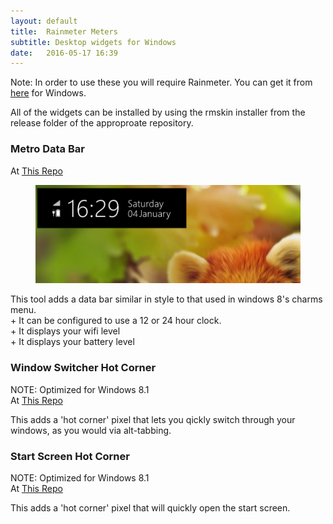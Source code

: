 ```yaml
---
layout: default
title:  Rainmeter Meters
subtitle: Desktop widgets for Windows
date:   2016-05-17 16:39
---
```


Note: In order to use these you will require Rainmeter. You can get it from <a href="https://www.rainmeter.net/">here</a> for Windows.

All of the widgets can be installed by using the rmskin installer from the release folder of the approproate repository.

<section>
<h3>Metro Data Bar</h3>
At <a href="https://github.com/LonMcGregor/MetroDataBar">This Repo</a>
<br />
<figure>
<img src="https://raw.githubusercontent.com/LonMcGregor/MetroDataBar/master/PUBLIC_RELEASE/Metro%20Data%20Bar.png" />
</figure>
<p />
This tool adds a data bar similar in style to that used in windows 8's charms menu.
<br />
+ It can be configured to use a 12 or 24 hour clock.
<br />
+ It displays your wifi level
<br />
+ It displays your battery level

<section>
<h3>Window Switcher Hot Corner</h3>
NOTE: Optimized for Windows 8.1
<br />
At <a href="https://github.com/LonMcGregor/RainmeterStartButton">This Repo</a>
<p />
This adds a 'hot corner' pixel that lets you qickly switch through your windows, as you would via alt-tabbing.

<section>
<h3>Start Screen Hot Corner</h3>
NOTE: Optimized for Windows 8.1
<br />
At <a href="https://github.com/LonMcGregor/RainmeterWindowSwitcher">This Repo</a>
<p />
This adds a 'hot corner' pixel that will quickly open the start screen.
